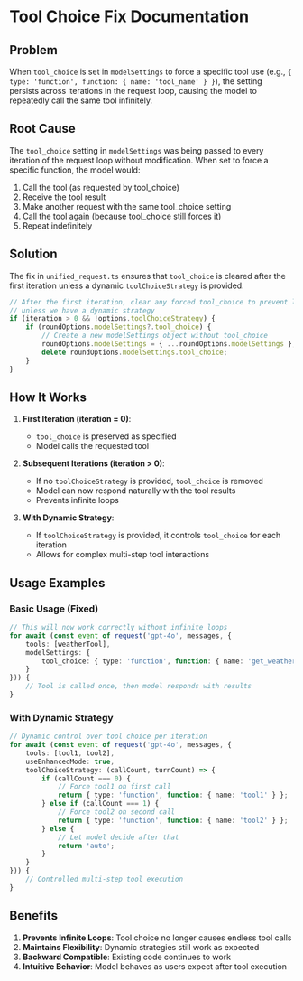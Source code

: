 # Tool Choice Fix Documentation

## Problem

When `tool_choice` is set in `modelSettings` to force a specific tool use (e.g., `{ type: 'function', function: { name: 'tool_name' } }`), the setting persists across iterations in the request loop, causing the model to repeatedly call the same tool infinitely.

## Root Cause

The `tool_choice` setting in `modelSettings` was being passed to every iteration of the request loop without modification. When set to force a specific function, the model would:

1. Call the tool (as requested by tool_choice)
2. Receive the tool result
3. Make another request with the same tool_choice setting
4. Call the tool again (because tool_choice still forces it)
5. Repeat indefinitely

## Solution

The fix in `unified_request.ts` ensures that `tool_choice` is cleared after the first iteration unless a dynamic `toolChoiceStrategy` is provided:

```typescript
// After the first iteration, clear any forced tool_choice to prevent loops
// unless we have a dynamic strategy
if (iteration > 0 && !options.toolChoiceStrategy) {
    if (roundOptions.modelSettings?.tool_choice) {
        // Create a new modelSettings object without tool_choice
        roundOptions.modelSettings = { ...roundOptions.modelSettings };
        delete roundOptions.modelSettings.tool_choice;
    }
}
```

## How It Works

1. **First Iteration (iteration = 0)**:
   - `tool_choice` is preserved as specified
   - Model calls the requested tool

2. **Subsequent Iterations (iteration > 0)**:
   - If no `toolChoiceStrategy` is provided, `tool_choice` is removed
   - Model can now respond naturally with the tool results
   - Prevents infinite loops

3. **With Dynamic Strategy**:
   - If `toolChoiceStrategy` is provided, it controls `tool_choice` for each iteration
   - Allows for complex multi-step tool interactions

## Usage Examples

### Basic Usage (Fixed)
```typescript
// This will now work correctly without infinite loops
for await (const event of request('gpt-4o', messages, {
    tools: [weatherTool],
    modelSettings: {
        tool_choice: { type: 'function', function: { name: 'get_weather' } }
    }
})) {
    // Tool is called once, then model responds with results
}
```

### With Dynamic Strategy
```typescript
// Dynamic control over tool choice per iteration
for await (const event of request('gpt-4o', messages, {
    tools: [tool1, tool2],
    useEnhancedMode: true,
    toolChoiceStrategy: (callCount, turnCount) => {
        if (callCount === 0) {
            // Force tool1 on first call
            return { type: 'function', function: { name: 'tool1' } };
        } else if (callCount === 1) {
            // Force tool2 on second call
            return { type: 'function', function: { name: 'tool2' } };
        } else {
            // Let model decide after that
            return 'auto';
        }
    }
})) {
    // Controlled multi-step tool execution
}
```

## Benefits

1. **Prevents Infinite Loops**: Tool choice no longer causes endless tool calls
2. **Maintains Flexibility**: Dynamic strategies still work as expected
3. **Backward Compatible**: Existing code continues to work
4. **Intuitive Behavior**: Model behaves as users expect after tool execution